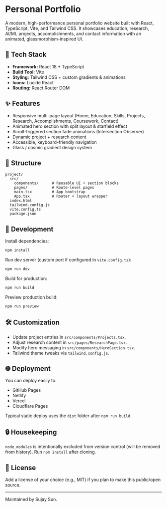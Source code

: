 # Personal Portfolio

A modern, high-performance personal portfolio website built with React, TypeScript, Vite, and Tailwind CSS. It showcases education, research, AI/ML projects, accomplishments, and contact information with an animated, glassmorphism-inspired UI.

## 🚀 Tech Stack
- **Framework:** React 18 + TypeScript
- **Build Tool:** Vite
- **Styling:** Tailwind CSS + custom gradients & animations
- **Icons:** Lucide React
- **Routing:** React Router DOM

## ✨ Features
- Responsive multi-page layout (Home, Education, Skills, Projects, Research, Accomplishments, Coursework, Contact)
- Animated hero section with split layout & starfield effect
- Scroll-triggered section fade animations (Intersection Observer)
- Dynamic project + research content
- Accessible, keyboard-friendly navigation
- Glass / cosmic gradient design system

## 📂 Structure
```
project/
  src/
    components/      # Reusable UI + section blocks
    pages/           # Route-level pages
    main.tsx         # App bootstrap
    App.tsx          # Router + layout wrapper
  index.html
  tailwind.config.js
  vite.config.ts
  package.json
```

## 🧪 Development
Install dependencies:
```powershell
npm install
```
Run dev server (custom port if configured in `vite.config.ts`):
```powershell
npm run dev
```
Build for production:
```powershell
npm run build
```
Preview production build:
```powershell
npm run preview
```

## 🛠 Customization
- Update project entries in `src/components/Projects.tsx`.
- Adjust research content in `src/pages/ResearchPage.tsx`.
- Modify hero messaging in `src/components/HeroSection.tsx`.
- Tailwind theme tweaks via `tailwind.config.js`.

## 🌐 Deployment
You can deploy easily to:
- GitHub Pages
- Netlify
- Vercel
- Cloudflare Pages

Typical static deploy uses the `dist` folder after `npm run build`.

## 🔒 Housekeeping
`node_modules` is intentionally excluded from version control (will be removed from history). Run `npm install` after cloning.

## 📝 License
Add a license of your choice (e.g., MIT) if you plan to make this public/open source.

---
Maintained by Sujay Sun.
